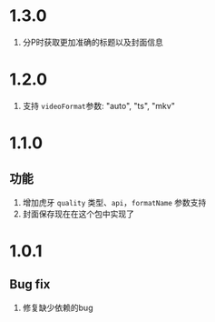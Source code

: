 # 1.3.0

1. 分P时获取更加准确的标题以及封面信息

# 1.2.0

1. 支持 `videoFormat`参数: "auto", "ts", "mkv"

# 1.1.0

## 功能

1. 增加虎牙 `quality` 类型、`api`，`formatName` 参数支持
2. 封面保存现在在这个包中实现了

# 1.0.1

## Bug fix

1. 修复缺少依赖的bug
